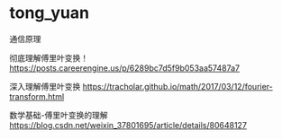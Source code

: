 # tong_yuan
通信原理


彻底理解傅里叶变换！https://posts.careerengine.us/p/6289bc7d5f9b053aa57487a7

深入理解傅里叶变换  https://tracholar.github.io/math/2017/03/12/fourier-transform.html

数学基础-傅里叶变换的理解 https://blog.csdn.net/weixin_37801695/article/details/80648127
